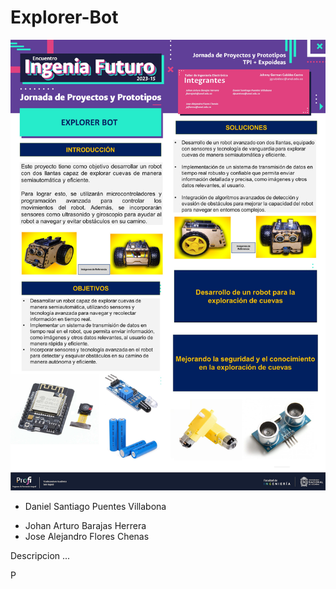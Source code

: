 # Explorer-Bot
![Banner](Slide1.JPG)

+ Daniel Santiago Puentes Villabona
- Johan Arturo Barajas Herrera
- Jose Alejandro Flores Chenas

Descripcion ...

P
